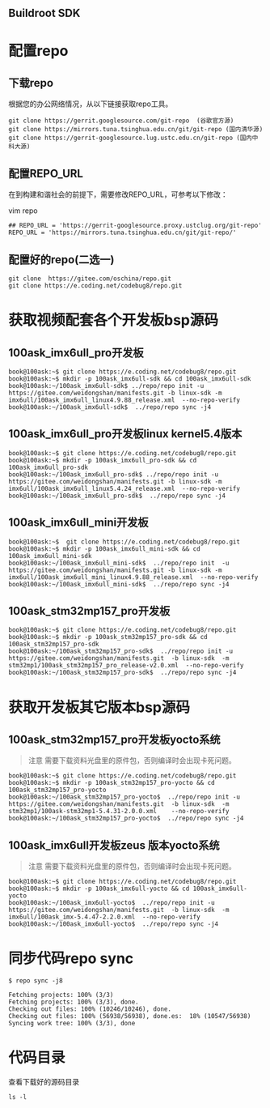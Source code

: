 Buildroot SDK
------

# 配置repo
## 下载repo
根据您的办公网络情况，从以下链接获取repo工具。
```
git clone https://gerrit.googlesource.com/git-repo  (谷歌官方源)
git clone https://mirrors.tuna.tsinghua.edu.cn/git/git-repo (国内清华源)
git clone https://gerrit-googlesource.lug.ustc.edu.cn/git-repo (国内中科大源)

```
## 配置REPO_URL
在到构建和谐社会的前提下，需要修改REPO_URL，可参考以下修改：

  vim repo

```
## REPO_URL = 'https://gerrit-googlesource.proxy.ustclug.org/git-repo'
REPO_URL = 'https://mirrors.tuna.tsinghua.edu.cn/git/git-repo/'
```

## 配置好的repo(二选一)
```
git clone  https://gitee.com/oschina/repo.git
git clone https://e.coding.net/codebug8/repo.git
```

# 获取视频配套各个开发板bsp源码
## 100ask_imx6ull_pro开发板
```
book@100ask:~$ git clone https://e.coding.net/codebug8/repo.git
book@100ask:~$ mkdir -p 100ask_imx6ull-sdk && cd 100ask_imx6ull-sdk
book@100ask:~/100ask_imx6ull-sdk$ ../repo/repo init -u  https://gitee.com/weidongshan/manifests.git -b linux-sdk -m imx6ull/100ask_imx6ull_linux4.9.88_release.xml  --no-repo-verify
book@100ask:~/100ask_imx6ull-sdk$  ../repo/repo sync -j4
```
## 100ask_imx6ull_pro开发板linux kernel5.4版本

```
book@100ask:~$ git clone https://e.coding.net/codebug8/repo.git
book@100ask:~$ mkdir -p 100ask_imx6ull_pro-sdk && cd 100ask_imx6ull_pro-sdk
book@100ask:~/100ask_imx6ull_pro-sdk$ ../repo/repo init -u  https://gitee.com/weidongshan/manifests.git -b linux-sdk -m imx6ull/100ask_imx6ull_linux5.4.24_release.xml  --no-repo-verify
book@100ask:~/100ask_imx6ull_pro-sdk$  ../repo/repo sync -j4
```



## 100ask_imx6ull_mini开发板
```
book@100ask:~$  git clone https://e.coding.net/codebug8/repo.git
book@100ask:~$ mkdir -p 100ask_imx6ull_mini-sdk && cd 100ask_imx6ull_mini-sdk
book@100ask:~/100ask_imx6ull_mini-sdk$  ../repo/repo init  -u  https://gitee.com/weidongshan/manifests.git -b linux-sdk -m imx6ull/100ask_imx6ull_mini_linux4.9.88_release.xml  --no-repo-verify
book@100ask:~/100ask_imx6ull_mini-sdk$  ../repo/repo sync -j4
```

## 100ask_stm32mp157_pro开发板

```
book@100ask:~$ git clone https://e.coding.net/codebug8/repo.git
book@100ask:~$ mkdir -p 100ask_stm32mp157_pro-sdk && cd 100ask_stm32mp157_pro-sdk
book@100ask:~/100ask_stm32mp157_pro-sdk$  ../repo/repo init -u  https://gitee.com/weidongshan/manifests.git  -b linux-sdk  -m stm32mp1/100ask_stm32mp157_pro_release-v2.0.xml  --no-repo-verify
book@100ask:~/100ask_stm32mp157_pro-sdk$  ../repo/repo sync -j4

```

# 获取开发板其它版本bsp源码

## 100ask_stm32mp157_pro开发板yocto系统
> 注意 需要下载资料光盘里的原件包，否则编译时会出现卡死问题。

```
book@100ask:~$ git clone https://e.coding.net/codebug8/repo.git
book@100ask:~$ mkdir -p 100ask_stm32mp157_pro-yocto && cd 100ask_stm32mp157_pro-yocto
book@100ask:~/100ask_stm32mp157_pro-yocto$  ../repo/repo init -u  https://gitee.com/weidongshan/manifests.git  -b linux-sdk  -m stm32mp1/100ask-stm32mp1-5.4.31-2.0.0.xml    --no-repo-verify
book@100ask:~/100ask_stm32mp157_pro-yocto$  ../repo/repo sync -j4
```

## 100ask_imx6ull开发板zeus 版本yocto系统
> 注意 需要下载资料光盘里的原件包，否则编译时会出现卡死问题。

```
book@100ask:~$ git clone https://e.coding.net/codebug8/repo.git
book@100ask:~$ mkdir -p 100ask_imx6ull-yocto && cd 100ask_imx6ull-yocto
book@100ask:~/100ask_imx6ull-yocto$  ../repo/repo init -u  https://gitee.com/weidongshan/manifests.git  -b linux-sdk  -m imx6ull/100ask_imx-5.4.47-2.2.0.xml  --no-repo-verify
book@100ask:~/100ask_imx6ull-yocto$  ../repo/repo sync -j4
```

# 同步代码repo sync

```
$ repo sync -j8

```
```
Fetching projects: 100% (3/3)
Fetching projects: 100% (3/3), done.
Checking out files: 100% (10246/10246), done.
Checking out files: 100% (56938/56938), done.es:  18% (10547/56938)
Syncing work tree: 100% (3/3), done
```
# 代码目录
查看下载好的源码目录
```
ls -l
```

